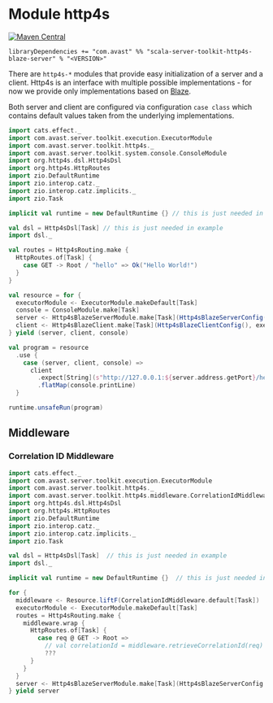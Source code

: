 # Module http4s

[![Maven Central](https://img.shields.io/maven-central/v/com.avast/scala-server-toolkit-http4s-blaze-server_2.12)](https://repo1.maven.org/maven2/com/avast/scala-server-toolkit-http4s-blaze-server_2.12/)

`libraryDependencies += "com.avast" %% "scala-server-toolkit-http4s-blaze-server" % "<VERSION>"`

There are `http4s-*` modules that provide easy initialization of a server and a client. Http4s is an interface with multiple possible 
implementations - for now we provide only implementations based on [Blaze](https://github.com/http4s/blaze).

Both server and client are configured via configuration `case class` which contains default values taken from the underlying implementations.

```scala mdoc:silent:reset-class
import cats.effect._
import com.avast.server.toolkit.execution.ExecutorModule
import com.avast.server.toolkit.http4s._
import com.avast.server.toolkit.system.console.ConsoleModule
import org.http4s.dsl.Http4sDsl
import org.http4s.HttpRoutes
import zio.DefaultRuntime
import zio.interop.catz._
import zio.interop.catz.implicits._
import zio.Task

implicit val runtime = new DefaultRuntime {} // this is just needed in example

val dsl = Http4sDsl[Task] // this is just needed in example
import dsl._

val routes = Http4sRouting.make { 
  HttpRoutes.of[Task] {
    case GET -> Root / "hello" => Ok("Hello World!")
  }
}

val resource = for {
  executorModule <- ExecutorModule.makeDefault[Task]
  console = ConsoleModule.make[Task]
  server <- Http4sBlazeServerModule.make[Task](Http4sBlazeServerConfig("127.0.0.1", 0), routes, executorModule.executionContext)
  client <- Http4sBlazeClient.make[Task](Http4sBlazeClientConfig(), executorModule.executionContext)
} yield (server, client, console)

val program = resource
  .use {
    case (server, client, console) =>
      client
        .expect[String](s"http://127.0.0.1:${server.address.getPort}/hello")
        .flatMap(console.printLine)
  }
```

```scala mdoc
runtime.unsafeRun(program)
```

## Middleware

### Correlation ID Middleware

```scala mdoc:silent:reset
import cats.effect._
import com.avast.server.toolkit.execution.ExecutorModule
import com.avast.server.toolkit.http4s._
import com.avast.server.toolkit.http4s.middleware.CorrelationIdMiddleware
import org.http4s.dsl.Http4sDsl
import org.http4s.HttpRoutes
import zio.DefaultRuntime
import zio.interop.catz._
import zio.interop.catz.implicits._
import zio.Task

val dsl = Http4sDsl[Task]  // this is just needed in example
import dsl._

implicit val runtime = new DefaultRuntime {}  // this is just needed in example

for {
  middleware <- Resource.liftF(CorrelationIdMiddleware.default[Task])
  executorModule <- ExecutorModule.makeDefault[Task]
  routes = Http4sRouting.make {
    middleware.wrap {
      HttpRoutes.of[Task] {
        case req @ GET -> Root =>
          // val correlationId = middleware.retrieveCorrelationId(req)
          ???
      }
    }
  }
  server <- Http4sBlazeServerModule.make[Task](Http4sBlazeServerConfig.localhost8080, routes, executorModule.executionContext)
} yield server
```